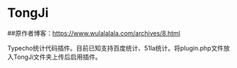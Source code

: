 # TongJi
##原作者博客：https://www.wulalalala.com/archives/8.html

Typecho统计代码插件。目前已知支持百度统计、51la统计。将plugin.php文件放入TongJi文件夹上传后启用插件。

